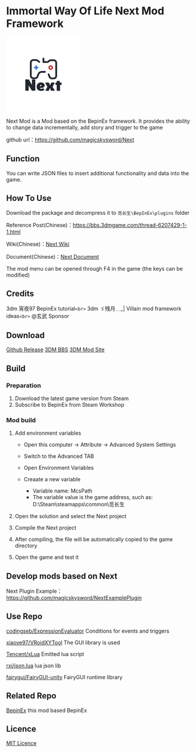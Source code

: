 # Immortal Way Of Life Next Mod Framework

![Next](preview.png)

Next Mod is a Mod based on the BepinEx framework. It provides the ability to change data incrementally, add story and trigger to the game

github url：https://github.com/magicskysword/Next

## Function

You can write JSON files to insert additional functionality and data into the game.

## How To Use

Download the package and decompress it to `觅长生\BepInEx\plugins` folder

Reference Post(Chinese)：https://bbs.3dmgame.com/thread-6207429-1-1.html

Wiki(Chinese)：[Next Wiki](https://michangshengnext.fandom.com/zh/wiki/%E8%A7%85%E9%95%BF%E7%94%9FNext_Wiki)

Document(Chinese)：[Next Document](doc/Next文档.md)

The mod menu can be opened through F4 in the game (the keys can be modified)

## Credits

3dm  宵夜97  BepinEx tutorial`<br>`
3dm  ゞ残月﹎_|  Villain mod framework ideas`<br>`
@玄武 Sponsor

## Download

[Github Release](https://github.com/magicskysword/Next/releases/latest)
[3DM BBS](https://bbs.3dmgame.com/thread-6207429-1-1.html)
[3DM Mod Site](https://mod.3dmgame.com/mod/178805)

## Build

### Preparation

1. Download the latest game version from Steam
2. Subscribe to BepinEx from Steam Workshop

### Mod build

1. Add environment variables

   * Open this computer -> Attribute -> Advanced System Settings
   * Switch to the Advanced TAB
   * Open Environment Variables
   * Creaate a new variable

     * Variable name: McsPath
     * The variable value is the game address, such as: D:\Steam\steamapps\common\觅长生
2. Open the solution and select the Next project
3. Compile the Next project
4. After compiling, the file will be automatically copied to the game directory
5. Open the game and test it

## Develop mods based on Next

Next Plugin Example：https://github.com/magicskysword/NextExamplePlugin

## Use Repo

[codingseb/ExpressionEvaluator](https://github.com/codingseb/ExpressionEvaluator) Conditions for events and triggers

[xiaoye97/VRoidXYTool](https://github.com/xiaoye97/VRoidXYTool) The GUI library is used

[Tencent/xLua](https://github.com/Tencent/xLua) Emitted lua script

[rxi/json.lua](https://github.com/rxi/json.lua) lua json lib

[fairygui/FairyGUI-unity](https://github.com/fairygui/FairyGUI-unity) FairyGUI runtime library

## Related Repo

[BepinEx](https://github.com/BepInEx/BepInEx) this mod based BepinEx

## Licence

[MIT Licence](https://github.com/magicskysword/Next/blob/main/LICENSE)
